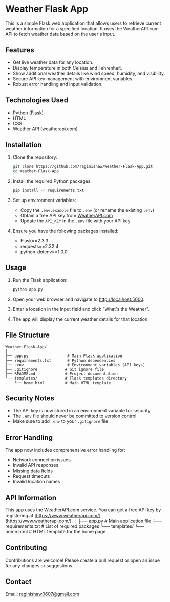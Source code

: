 # Weather Flask App

This is a simple Flask web application that allows users to retrieve current weather information for a specified location. It uses the WeatherAPI.com API to fetch weather data based on the user's input.

## Features

- Get live weather data for any location.
- Display temperature in both Celsius and Fahrenheit.
- Show additional weather details like wind speed, humidity, and visibility.
- Secure API key management with environment variables.
- Robust error handling and input validation.

## Technologies Used

- Python (Flask)
- HTML
- CSS
- Weather API (weatherapi.com)

## Installation

1. Clone the repository:

    ```sh
    git clone https://github.com/raginishaw/Weather-Flask-App.git
    cd Weather-Flask-App
    ```

2. Install the required Python packages:

    ```sh
    pip install -r requirements.txt
    ```

3. Set up environment variables:
   - Copy the `.env.example` file to `.env` (or rename the existing `.env`)
   - Obtain a free API key from [WeatherAPI.com](https://www.weatherapi.com/)
   - Update the `API_KEY` in the `.env` file with your API key

4. Ensure you have the following packages installed:
   - Flask==2.3.3
   - requests==2.32.4
   - python-dotenv==1.0.0

## Usage

1. Run the Flask application:

    ```sh
    python app.py
    ```

2. Open your web browser and navigate to [http://localhost:5000](http://localhost:5000).

3. Enter a location in the input field and click "What's the Weather".

4. The app will display the current weather details for that location.

## File Structure

```
Weather-Flask-App/
│
├── app.py                 # Main Flask application
├── requirements.txt       # Python dependencies
├── .env                   # Environment variables (API keys)
├── .gitignore            # Git ignore file
├── README.md             # Project documentation
└── templates/            # Flask templates directory
    └── home.html         # Main HTML template
```

## Security Notes

- The API key is now stored in an environment variable for security
- The `.env` file should never be committed to version control
- Make sure to add `.env` to your `.gitignore` file

## Error Handling

The app now includes comprehensive error handling for:
- Network connection issues
- Invalid API responses
- Missing data fields
- Request timeouts
- Invalid location names

## API Information

This app uses the WeatherAPI.com service. You can get a free API key by registering at [https://www.weatherapi.com/](https://www.weatherapi.com/).
│
├── app.py # Main application file
├── requirements.txt # List of required packages
└── templates/
└── home.html # HTML template for the home page

## Contributing

Contributions are welcome! Please create a pull request or open an issue for any changes or suggestions.

## Contact

Email: [raginishaw0607@gmail.com](mailto:raginishaw0607@gmail.com)

